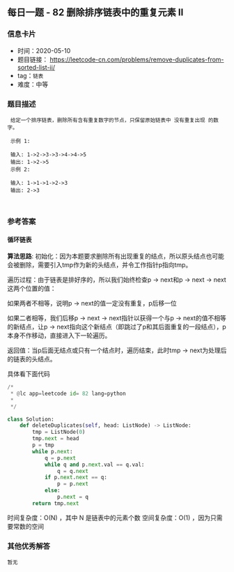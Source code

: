 ## 每日一题 - 82 删除排序链表中的重复元素 II
 
### 信息卡片

- 时间：2020-05-10
- 题目链接：  https://leetcode-cn.com/problems/remove-duplicates-from-sorted-list-ii/
- tag：`链表`
- 难度：中等

### 题目描述

```
 给定一个排序链表，删除所有含有重复数字的节点，只保留原始链表中 没有重复出现 的数字。
 
 示例 1:
 
 输入: 1->2->3->3->4->4->5
 输出: 1->2->5
 示例 2:
 
 输入: 1->1->1->2->3
 输出: 2->3
 
 
```



### 参考答案

#### 循环链表

**算法思路**:
 初始化：因为本题要求删除所有出现重复的结点，所以原头结点也可能会被删除，需要引入tmp作为新的头结点，并令工作指针p指向tmp。
 
 遍历过程：由于链表是排好序的，所以我们始终检查p -> next和p -> next -> next这两个位置的值：
 
 如果两者不相等，说明p -> next的值一定没有重复，p后移一位
 
 如果二者相等，我们后移p -> next -> next指针以获得一个与p -> next的值不相等的新结点，让p -> next指向这个新结点（即跳过了p和其后面重复的一段结点），p本身不作移动，直接进入下一轮遍历。
 
 返回值：当p后面无结点或只有一个结点时，遍历结束，此时tmp -> next为处理后的链表的头结点。
 
 
具体看下面代码

```python
/*
 * @lc app=leetcode id= 82 lang=python
 *
 */

class Solution:
    def deleteDuplicates(self, head: ListNode) -> ListNode:
        tmp = ListNode(0)
        tmp.next = head
        p = tmp
        while p.next:
            q = p.next
            while q and p.next.val == q.val:
                q = q.next
            if p.next.next == q:
                p = p.next
            else:
                p.next = q
        return tmp.next
```
 
 时间复杂度：O(N) ，其中 N 是链表中的元素个数
 空间复杂度：O(1) ，因为只需要常数的空间

### 其他优秀解答
```
暂无
```
